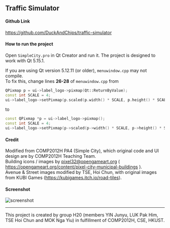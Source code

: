 ## Traffic Simulator

#### Github Link
https://github.com/DuckAndChips/traffic-simulator

#### How to run the project
Open `SimpleCity.pro` in Qt Creator and run it. The project is designed to work with Qt 5.15.1.


If you are using Qt version 5.12.11 (or older), `menuwindow.cpp` may not compile.    
To fix this, change lines **26-28** of `menuwindow.cpp` from
```c++
QPixmap p = ui->label_logo->pixmap(Qt::ReturnByValue);
const int SCALE = 4;
ui->label_logo->setPixmap(p.scaled(p.width() * SCALE, p.height() * SCALE));
```
to
```c++
const QPixmap *p = ui->label_logo->pixmap();
const int SCALE = 4;
ui->label_logo->setPixmap(p->scaled(p->width() * SCALE, p->height() * SCALE));
```

#### Credit
Modified from COMP2012H PA4 (Simple City), which original code and UI design are by COMP2012H Teaching Team.    
Building icons / images by pixel32@opengameart.org ( https://opengameart.org/content/pixel-city-municipal-buildings ).    
Avenue & Street images modified by TSE, Hoi Chun, with original images from KUBI Games (https://kubigames.itch.io/road-tiles).

#### Screenshot
![screenshot](https://user-images.githubusercontent.com/29478296/144034122-9cd5c1ae-7065-4ba2-b224-8cb18938e94e.jpeg)

---

This project is created by group H20 (members YIN Junyu, LUK Pak Him, TSE Hoi Chun and MOK Nga Yiu) in fulfillment of COMP2012H, CSE, HKUST.
